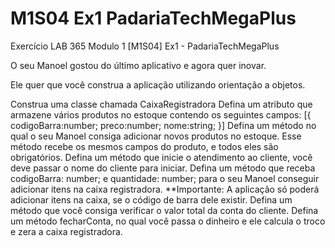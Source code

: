 # M1S04 Ex1 PadariaTechMegaPlus
Exercício LAB 365 Modulo 1 [M1S04] Ex1 - PadariaTechMegaPlus 

O seu Manoel gostou do último aplicativo e agora quer inovar.

Ele quer que você construa a aplicação utilizando orientação a objetos.

Construa uma classe chamada CaixaRegistradora
Defina um atributo que armazene vários produtos no estoque contendo os seguintes campos:
[{
codigoBarra:number;
preco:number;
nome:string;
}]
Defina um método no qual o seu Manoel consiga adicionar novos produtos no estoque. Esse método recebe os mesmos campos do produto, e todos eles são obrigatórios.
Defina um método que inicie o atendimento ao cliente, você deve passar o nome do cliente para iniciar.
Defina um método que receba codigoBarra: number; e quantidade: number; para o seu Manoel conseguir adicionar itens na caixa registradora. **Importante: A aplicação só poderá adicionar itens na caixa, se o código de barra dele existir.
Defina um método que você consiga verificar o valor total da conta do cliente.
Defina um método fecharConta, no qual você passa o dinheiro e ele calcula o troco e zera a caixa registradora.

